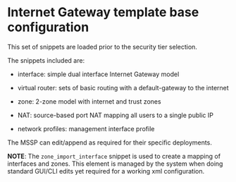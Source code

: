 # Internet Gateway template base configuration

This set of snippets are loaded prior to the security tier selection.

The snippets included are:

* interface: simple dual interface Internet Gateway model

* virtual router: sets of basic routing with a default-gateway to the internet

* zone: 2-zone model with internet and trust zones

* NAT: source-based port NAT mapping all users to a single public IP

* network profiles: management interface profile

The MSSP can edit/append as required for their specific deployments.

**NOTE**: The `zone_import_interface` snippet is used to create a mapping
of interfaces and zones. This element is managed by the system when doing
standard GUI/CLI edits yet required for a working xml configuration.



